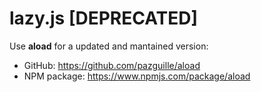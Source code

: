 # lazy.js [DEPRECATED]

Use **aload** for a updated and mantained version:

- GitHub: https://github.com/pazguille/aload
- NPM package: https://www.npmjs.com/package/aload
